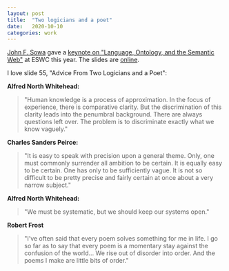 ```yaml
---
layout: post
title:  "Two logicians and a poet"
date:   2020-10-10
categories: work
---
```


[John F. Sowa](https://en.wikipedia.org/wiki/John_F._Sowa) gave a [keynote on "Language, Ontology, and the Semantic Web"](https://2020.eswc-conferences.org/keynote-john-f-sowa/) at ESWC this year. The slides are [online](http://jfsowa.com/talks/eswc.pdf).

I love slide 55, "Advice From Two Logicians and a Poet":

**Alfred North Whitehead:**

> "Human knowledge is a process of approximation. In the focus of experience, there is comparative clarity. But the discrimination of this clarity leads into the penumbral background. There are always questions left over. The problem is to discriminate exactly what we know vaguely."

**Charles Sanders Peirce:**

> "It is easy to speak with precision upon a general theme. Only, one must commonly surrender all ambition to be certain. It is equally easy to be certain. One has only to be sufficiently vague. It is not so difficult to be pretty precise and fairly certain at once about a very narrow subject."

**Alfred North Whitehead:**
> "We must be systematic, but we should keep our systems open."

**Robert Frost**
> "I’ve often said that every poem solves something for me in life. I go so far as to say that every poem is a momentary stay against the confusion of the world... We rise out of disorder into order. And the poems I make are little bits of order."
